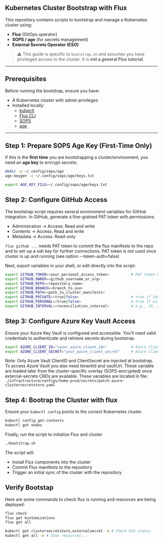 ## Kubernetes Cluster Bootstrap with Flux

This repository contains scripts to bootstrap and manage a Kubernetes cluster using:

- **Flux** (GitOps operator)
- **SOPS / age** (for secrets management)
- **External Secrets Operator (ESO)**

> ⚠️ This guide is specific to `bootstrap.sh` and assumes you have privileged access to the cluster. It is **not a general Flux tutorial**.

---

## Prerequisites

Before running the bootstrap, ensure you have:

- A Kubernetes cluster with admin privileges  
- Installed locally:
  - [kubectl](https://kubernetes.io/docs/tasks/tools/)
  - [Flux CLI](https://fluxcd.io/flux/installation/)
  - [SOPS](https://github.com/getsops/sops)
  - [age](https://github.com/FiloSottile/age)

---

## Step 1: Prepare SOPS Age Key (First-Time Only)

If this is the **first time** you are bootstrapping a cluster/environment, you need an **age key** to encrypt secrets:

```bash
mkdir -p ~/.config/sops/age
age-keygen -o ~/.config/sops/age/keys.txt

export AGE_KEY_FILE=~/.config/sops/age/keys.txt
```

## Step 2: Configure GitHub Access
The bootstrap script requires several environment variables for GitHub integration. In GitHub, generate a fine-grained PAT token with permissions:

- Administration -> Access: Read and write
- Contents -> Access: Read and write
- Metadata -> Access: Read-only

`flux github ...` needs PAT token to commit the flux manifests to the repo and to set-up a ssh key for further connections. PAT token is not used once cluster is up and running (see option --token-auth=false) 

Next, export variables in your shell, or edit directly into the script:

```bash 
export GITHUB_TOKEN=<your_personal_access_token>          # PAT token with repo permissions
export GITHUB_OWNER=<github_username_or_org>
export GITHUB_REPO=<repository_name>
export GITHUB_BRANCH=<branch_to_use>
export GITHUB_PATH=<path_to_cluster_manifests>
export GITHUB_PRIVATE=<true|false>                        # true if the repo is private
export GITHUB_PERSONAL=<true|false>                       # true if using a personal repo
export GITHUB_INTERVAL=<reconciliation_interval>          # e.g., 1h, 24h
```

## Step 3: Configure Azure Key Vault Access
Ensure your Azure Key Vault is configured and accessible. You’ll need valid credentials to authenticate and retrieve secrets during bootstrap.
```bash
export AZURE_CLIENT_ID="<your_azure_client_id>"           # Azure Client ID for Key Vault access
export AZURE_CLIENT_SECRET="your_azure_client_secret"     # Azure Client Secret for Key Vault access
```

Note: Only Azure Vault ClientID and ClientSecret are injected at bootstrap. To access Azure Vault you also need 
tenantId and vaultUrl. These variable are loaded later from the cluster-specific overlay (SOPS-encrypted) once external-secrets CRDs are available. These variables are located in file:
`./infrastructure/configs/home-prod/secrets/patch-azure-clustersecretstore.yaml`

## Step 4: Bootrap the Cluster with flux
Ensure your `kubectl config`  points to the correct Kubernetes cluster.
```bash
kubectl config get-contexts
kubectl get nodes
```

Finally, run the script to initialize Flux and cluster
```bash
./bootstrap.sh
```
The script will:
- Install Flux components into the cluster
- Commit Flux manifests to the repository
- Trigger an initial sync of the cluster with the repository

## Verify Bootstap

Here are some commands to check flux is running and resources are being deployed:
```bash
flux check
flux get kustomizations
flux get all

kubectl get clustersecretstore,externalsecret -A # Check ESO status
kubectl get all -A # Show resources...
